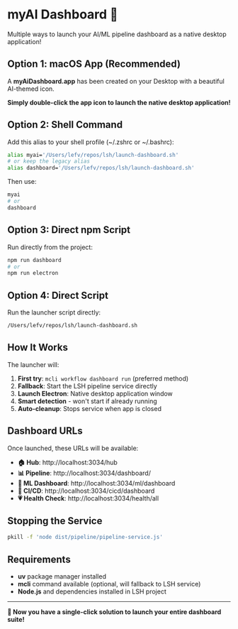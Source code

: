 # myAI Dashboard 🤖

Multiple ways to launch your AI/ML pipeline dashboard as a native desktop application!

## Option 1: macOS App (Recommended)

A **myAiDashboard.app** has been created on your Desktop with a beautiful AI-themed icon.

**Simply double-click the app icon to launch the native desktop application!**

## Option 2: Shell Command

Add this alias to your shell profile (~/.zshrc or ~/.bashrc):

```bash
alias myai='/Users/lefv/repos/lsh/launch-dashboard.sh'
# or keep the legacy alias
alias dashboard='/Users/lefv/repos/lsh/launch-dashboard.sh'
```

Then use:
```bash
myai
# or
dashboard
```

## Option 3: Direct npm Script

Run directly from the project:
```bash
npm run dashboard
# or
npm run electron
```

## Option 4: Direct Script

Run the launcher script directly:
```bash
/Users/lefv/repos/lsh/launch-dashboard.sh
```

## How It Works

The launcher will:

1. **First try**: `mcli workflow dashboard run` (preferred method)
2. **Fallback**: Start the LSH pipeline service directly
3. **Launch Electron**: Native desktop application window
4. **Smart detection** - won't start if already running
5. **Auto-cleanup**: Stops service when app is closed

## Dashboard URLs

Once launched, these URLs will be available:

- **🏠 Hub**: http://localhost:3034/hub
- **📊 Pipeline**: http://localhost:3034/dashboard/
- **🤖 ML Dashboard**: http://localhost:3034/ml/dashboard
- **🔧 CI/CD**: http://localhost:3034/cicd/dashboard
- **💗 Health Check**: http://localhost:3034/health/all

## Stopping the Service

```bash
pkill -f 'node dist/pipeline/pipeline-service.js'
```

## Requirements

- **uv** package manager installed
- **mcli** command available (optional, will fallback to LSH service)
- **Node.js** and dependencies installed in LSH project

---

**🎉 Now you have a single-click solution to launch your entire dashboard suite!**